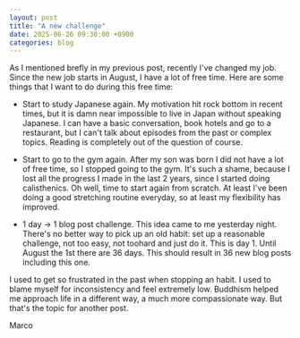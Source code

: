 ```yaml
---
layout: post
title: "A new challenge"
date: 2025-06-26 09:30:00 +0900
categories: blog
---
```


As I mentioned brefly in my previous post, recently I've changed my job. Since the new job starts in August, I have a lot of free time. Here are some things that I want to do during this free time:

- Start to study Japanese again. My motivation hit rock bottom in recent times, but it is damn near impossible to live in Japan without speaking Japanese. I can have a basic conversation, book hotels and go to a restaurant, but I can't talk about episodes from the past or complex topics. Reading is completely out of the question of course.

- Start to go to the gym again. After my son was born I did not have a lot of free time, so I stopped going to the gym. It's such a shame, because I lost all the progress I made in the last 2 years, since I started doing calisthenics. Oh well, time to start again from scratch. At least I've been doing a good stretching routine everyday, so at least my flexibility has improved.

- 1 day -> 1 blog post challenge. This idea came to me yesterday night. There's no better way to pick up an old habit: set up a reasonable challenge, not too easy, not toohard and just do it. This is day 1. Until August the 1st there are 36 days. This should result in 36 new blog posts including this one.

I used to get so frustrated in the past when stopping an habit. I used to blame myself for inconsistency and feel extremely low. Buddhism helped me approach life in a different way, a much more compassionate way. But that's the topic for another post.

Marco
